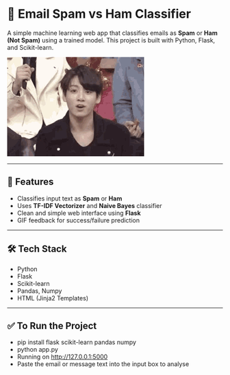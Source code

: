 # 📧 Email Spam vs Ham Classifier

A simple machine learning web app that classifies emails as **Spam** or **Ham (Not Spam)** using a trained model. This project is built with Python, Flask, and Scikit-learn.

![Result](static/success_image.gif)

---

## 🚀 Features

- Classifies input text as **Spam** or **Ham**
- Uses **TF-IDF Vectorizer** and **Naive Bayes** classifier
- Clean and simple web interface using **Flask**
- GIF feedback for success/failure prediction

---

## 🛠️ Tech Stack

- Python
- Flask
- Scikit-learn
- Pandas, Numpy
- HTML (Jinja2 Templates)

---

## ✅ To Run the Project

- pip install flask scikit-learn pandas numpy
- python app.py
- Running on http://127.0.0.1:5000
- Paste the email or message text into the input box to analyse

